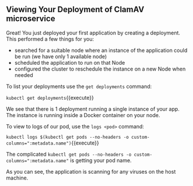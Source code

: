 ## Viewing Your Deployment of ClamAV microservice

Great! You just deployed your first application by creating a deployment. This performed a few things for you:

- searched for a suitable node where an instance of the application could be run (we have only 1 available node)
- scheduled the application to run on that Node
- configured the cluster to reschedule the instance on a new Node when needed

To list your deployments use the `get deployments` command:

`kubectl get deployments`{{execute}}

We see that there is 1 deployment running a single instance of your app. The instance is running inside a Docker container on your node.

To view to logs of our pod, use the `logs <pod>` command:

`kubectl logs $(kubectl get pods --no-headers -o custom-columns=":metadata.name")`{{execute}}

The complicated `kubectl get pods --no-headers -o custom-columns=":metadata.name"` is getting your pod name.

As you can see, the application is scanning for any viruses on the host machine.

